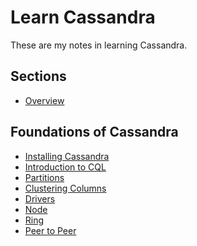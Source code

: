 # Learn Cassandra

These are my notes in learning Cassandra.

## Sections

* [Overview]

[Overview]: ./sections/overview.md

## Foundations of Cassandra

* [Installing Cassandra]
* [Introduction to CQL]
* [Partitions]
* [Clustering Columns]
* [Drivers]
* [Node]
* [Ring]
* [Peer to Peer]

[Installing Cassandra]: ./sections/foundations/install.md
[Introduction to CQL]: ./sections/foundations/cql.md
[Partitions]: ./sections/foundations/partitions.md
[Clustering Columns]: ./sections/foundations/clustering-columns.md
[Drivers]: ./sections/foundations/drivers.md
[Node]: ./sections/foundations/node.md
[Ring]: ./sections/foundations/ring.md
[Peer to Peer]: ./sections/foundations/peer-to-peer.md
